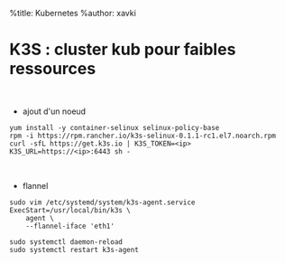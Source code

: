 %title: Kubernetes 
%author: xavki


# K3S : cluster kub pour faibles ressources


<br>

* ajout d'un noeud

```
yum install -y container-selinux selinux-policy-base
rpm -i https://rpm.rancher.io/k3s-selinux-0.1.1-rc1.el7.noarch.rpm
curl -sfL https://get.k3s.io | K3S_TOKEN=<ip> K3S_URL=https://<ip>:6443 sh -
```

<br>

* flannel

```
sudo vim /etc/systemd/system/k3s-agent.service
ExecStart=/usr/local/bin/k3s \
    agent \
    --flannel-iface 'eth1'
```

```
sudo systemctl daemon-reload
sudo systemctl restart k3s-agent
```
